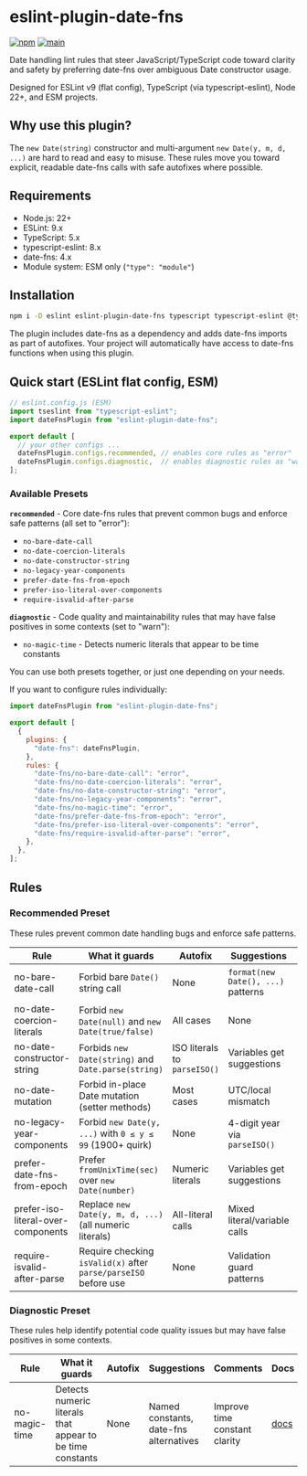 # eslint-plugin-date-fns

[![npm](https://img.shields.io/npm/v/eslint-plugin-date-fns.svg)](https://www.npmjs.com/package/eslint-plugin-date-fns)
[![main](https://github.com/ChristianMurphy/eslint-plugin-date-fns/actions/workflows/main.yml/badge.svg)](https://github.com/ChristianMurphy/eslint-plugin-date-fns/actions/workflows/main.yml)

Date handling lint rules that steer JavaScript/TypeScript code toward clarity and safety by preferring date-fns over ambiguous Date constructor usage.

Designed for ESLint v9 (flat config), TypeScript (via typescript-eslint), Node 22+, and ESM projects.

## Why use this plugin?

The `new Date(string)` constructor and multi-argument `new Date(y, m, d, ...)` are hard to read and easy to misuse. These rules move you toward explicit, readable date-fns calls with safe autofixes where possible.

## Requirements

- Node.js: 22+
- ESLint: 9.x
- TypeScript: 5.x
- typescript-eslint: 8.x
- date-fns: 4.x
- Module system: ESM only (`"type": "module"`)

## Installation

```bash  
npm i -D eslint eslint-plugin-date-fns typescript typescript-eslint @typescript-eslint/parser
```

The plugin includes date-fns as a dependency and adds date-fns imports as part of autofixes. Your project will automatically have access to date-fns functions when using this plugin.

## Quick start (ESLint flat config, ESM)

```js
// eslint.config.js (ESM)
import tseslint from "typescript-eslint";
import dateFnsPlugin from "eslint-plugin-date-fns";

export default [
  // your other configs ...
  dateFnsPlugin.configs.recommended, // enables core rules as "error"
  dateFnsPlugin.configs.diagnostic,  // enables diagnostic rules as "warn"
];
```

### Available Presets

**`recommended`** - Core date-fns rules that prevent common bugs and enforce safe patterns (all set to "error"):
- `no-bare-date-call`
- `no-date-coercion-literals`
- `no-date-constructor-string`
- `no-legacy-year-components`
- `prefer-date-fns-from-epoch`
- `prefer-iso-literal-over-components`
- `require-isvalid-after-parse`

**`diagnostic`** - Code quality and maintainability rules that may have false positives in some contexts (set to "warn"):
- `no-magic-time` - Detects numeric literals that appear to be time constants

You can use both presets together, or just one depending on your needs.

If you want to configure rules individually:

```js
import dateFnsPlugin from "eslint-plugin-date-fns";

export default [
  {
    plugins: {
      "date-fns": dateFnsPlugin,
    },
    rules: {
      "date-fns/no-bare-date-call": "error",
      "date-fns/no-date-coercion-literals": "error",
      "date-fns/no-date-constructor-string": "error",
      "date-fns/no-legacy-year-components": "error",
      "date-fns/no-magic-time": "error",
      "date-fns/prefer-date-fns-from-epoch": "error",
      "date-fns/prefer-iso-literal-over-components": "error",
      "date-fns/require-isvalid-after-parse": "error",
    },
  },
];
```

## Rules

### Recommended Preset

These rules prevent common date handling bugs and enforce safe patterns.

| Rule | What it guards | Autofix | Suggestions | Comments | Docs |
| -------------------------------------- | ------------------------------------------------------------------------- | ---------- | -------------- | -------- | ------- |
| no-bare-date-call | Forbid bare `Date()` string call | None | `format(new Date(), ...)` patterns | Prevent string coercion | [docs](./docs/rules/no-bare-date-call.md) |
| no-date-coercion-literals | Forbid `new Date(null)` and `new Date(true/false)` | All cases | None | Safe literal conversion | [docs](./docs/rules/no-date-coercion-literals.md) |
| no-date-constructor-string | Forbids `new Date(string)` and `Date.parse(string)` | ISO literals to `parseISO()` | Variables get suggestions | Prefer `parseISO` or `parse` | [docs](./docs/rules/no-date-constructor-string.md) |
| no-date-mutation | Forbid in-place Date mutation (setter methods) | Most cases | UTC/local mismatch | Enforce immutability | [docs](./docs/rules/no-date-mutation.md) |
| no-legacy-year-components | Forbid `new Date(y, ...)` with `0 ≤ y ≤ 99` (1900+ quirk) | None | 4-digit year via `parseISO()` | Avoid century ambiguity | [docs](./docs/rules/no-legacy-year-components.md) |
| prefer-date-fns-from-epoch | Prefer `fromUnixTime(sec)` over `new Date(number)` | Numeric literals | Variables get suggestions | Safe epoch conversion | [docs](./docs/rules/prefer-date-fns-from-epoch.md) |
| prefer-iso-literal-over-components | Replace `new Date(y, m, d, ...)` (all numeric literals) | All-literal calls | Mixed literal/variable calls | UTC ISO format | [docs](./docs/rules/prefer-iso-literal-over-components.md) |
| require-isvalid-after-parse | Require checking `isValid(x)` after `parse/parseISO` before use | None | Validation guard patterns | Prevent invalid date bugs | [docs](./docs/rules/require-isvalid-after-parse.md) |

### Diagnostic Preset

These rules help identify potential code quality issues but may have false positives in some contexts.

| Rule | What it guards | Autofix | Suggestions | Comments | Docs |
| -------------------------------------- | ------------------------------------------------------------------------- | ---------- | -------------- | -------- | ------- |
| no-magic-time | Detects numeric literals that appear to be time constants | None | Named constants, date-fns alternatives | Improve time constant clarity | [docs](./docs/rules/no-magic-time.md) |

